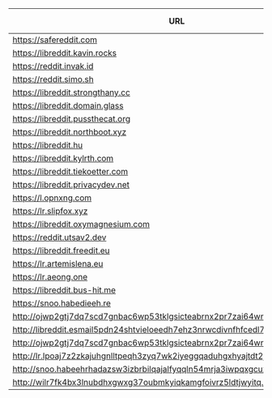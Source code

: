 |URL|Network|Version|Location|Behind Cloudflare?|Comment|
|-|-|-|-|-|-|
|https://safereddit.com|WWW|v0.30.1|🇺🇸 US||SFW only|
|https://libreddit.kavin.rocks|WWW|v0.30.1|🇮🇳 IN|||
|https://reddit.invak.id|WWW|v0.30.1|🇧🇬 BG|||
|https://reddit.simo.sh|WWW|v0.30.1|🇧🇬 BG|||
|https://libreddit.strongthany.cc|WWW|v0.30.1|🇺🇸 US|||
|https://libreddit.domain.glass|WWW|v0.10.5|🇺🇸 US|✅||
|https://libreddit.pussthecat.org|WWW|v0.30.0|🇩🇪 DE|||
|https://libreddit.northboot.xyz|WWW|v0.30.1|🇩🇪 DE|||
|https://libreddit.hu|WWW|v0.30.1|🇫🇮 FI|✅||
|https://libreddit.kylrth.com|WWW|v0.30.1|🇨🇦 CA|||
|https://libreddit.tiekoetter.com|WWW|v0.30.1|🇩🇪 DE|||
|https://libreddit.privacydev.net|WWW|v0.30.1|🇺🇸 US|||
|https://l.opnxng.com|WWW|v0.30.1|🇸🇬 SG|||
|https://lr.slipfox.xyz|WWW|v0.22.9|🇺🇸 US|||
|https://libreddit.oxymagnesium.com|WWW|v0.30.1|🇺🇸 US|||
|https://reddit.utsav2.dev|WWW|v0.30.1|🇺🇸 US|||
|https://libreddit.freedit.eu|WWW|v0.30.1|🇺🇸 US|✅||
|https://lr.artemislena.eu|WWW|v0.30.1|🇩🇪 DE|||
|https://lr.aeong.one|WWW|v0.30.1|🇰🇷 KR|✅||
|https://libreddit.bus-hit.me|WWW|v0.25.0|🇨🇦 CA|||
|https://snoo.habedieeh.re|WWW|v0.30.1|🇨🇦 CA|||
|http://ojwp2gtj7dq7scd7gnbac6wp53tklgsicteabrnx2pr7zai64wriiaad.onion|Tor|v0.22.9|🇺🇸 US|||
|http://libreddit.esmail5pdn24shtvieloeedh7ehz3nrwcdivnfhfcedl7gf4kwddhkqd.onion|Tor|v0.25.0|🇨🇦 CA|||
|http://ojwp2gtj7dq7scd7gnbac6wp53tklgsicteabrnx2pr7zai64wriiaad.onion|Tor|v0.22.9|🇺🇸 US|||
|http://lr.lpoaj7z2zkajuhgnlltpeqh3zyq7wk2iyeggqaduhgxhyajtdt2j7wad.onion|Tor|v0.25.0|🇩🇪 DE|||
|http://snoo.habeehrhadazsw3izbrbilqajalfyqqln54mrja3iwpqxgcuxnus7eid.onion|Tor|v0.25.0|🇨🇦 CA|||
|http://wilr7fk4bx3lnubdhxgwxg37oubmkyiqkamgfoivrz5ldtjwyitq.b32.i2p|I2P|v0.25.0|🇨🇦 CA|||
